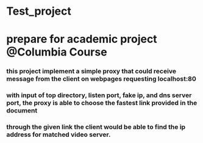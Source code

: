 # Test_project
# prepare for academic project @Columbia Course

### this project implement a simple proxy that could receive message from the client on webpages requesting localhost:80
### with input of top directory, listen port, fake ip, and dns server port, the proxy is able to choose the fastest link provided in the document
### through the given link the client would be able to find the ip address for matched video server. 
